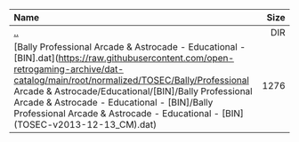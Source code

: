|Name|Size|
|:---|---:|
|[..](../index.html)|DIR|
|[Bally Professional Arcade & Astrocade - Educational - [BIN].dat](https://raw.githubusercontent.com/open-retrogaming-archive/dat-catalog/main/root/normalized/TOSEC/Bally/Professional Arcade & Astrocade/Educational/[BIN]/Bally Professional Arcade & Astrocade - Educational - [BIN]/Bally Professional Arcade & Astrocade - Educational - [BIN] (TOSEC-v2013-12-13_CM).dat)|1276|
